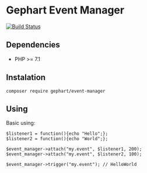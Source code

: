 Gephart Event Manager
===

[![Build Status](https://travis-ci.org/gephart/event-manager.svg?branch=master)](https://travis-ci.org/gephart/event-manager)

Dependencies
---
 - PHP >= 7.1

Instalation
---

```
composer require gephart/event-manager
```

Using
---

Basic using:

```
$listener1 = function(){echo "Hello";};
$listener2 = function(){echo "World";};

$event_manager->attach("my.event", $listener1, 200);
$event_manager->attach("my.event", $listener2, 100);

$event_manager->trigger("my.event"); // HelloWorld
```